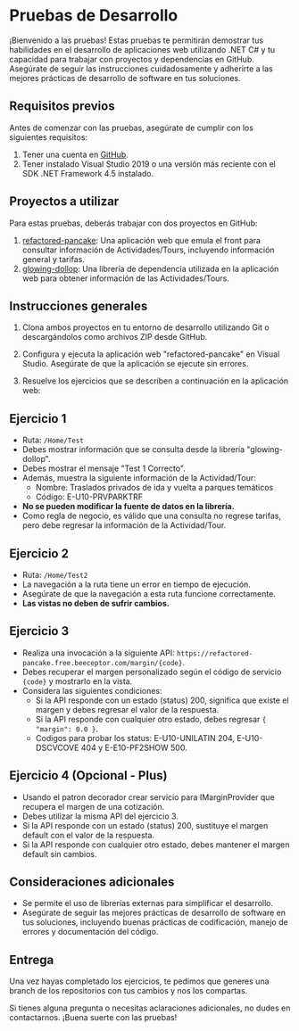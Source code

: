 # Pruebas de Desarrollo

¡Bienvenido a las pruebas! Estas pruebas te permitirán demostrar tus habilidades en el desarrollo de aplicaciones web utilizando .NET C# y tu capacidad para trabajar con proyectos y dependencias en GitHub. Asegúrate de seguir las instrucciones cuidadosamente y adherirte a las mejores prácticas de desarrollo de software en tus soluciones.

## Requisitos previos
Antes de comenzar con las pruebas, asegúrate de cumplir con los siguientes requisitos:

1. Tener una cuenta en [GitHub](https://github.com).
2. Tener instalado Visual Studio 2019 o una versión más reciente con el SDK .NET Framework 4.5 instalado.

## Proyectos a utilizar
Para estas pruebas, deberás trabajar con dos proyectos en GitHub:

1. [refactored-pancake](https://github.com/Lotharok/refactored-pancake): Una aplicación web que emula el front para consultar información de Actividades/Tours, incluyendo información general y tarifas.
2. [glowing-dollop](https://github.com/Lotharok/glowing-dollop): Una librería de dependencia utilizada en la aplicación web para obtener información de las Actividades/Tours.

## Instrucciones generales
1. Clona ambos proyectos en tu entorno de desarrollo utilizando Git o descargándolos como archivos ZIP desde GitHub.

2. Configura y ejecuta la aplicación web "refactored-pancake" en Visual Studio. Asegúrate de que la aplicación se ejecute sin errores.

3. Resuelve los ejercicios que se describen a continuación en la aplicación web:

## Ejercicio 1
- Ruta: `/Home/Test`
- Debes mostrar información que se consulta desde la librería "glowing-dollop".
- Debes mostrar el mensaje "Test 1 Correcto".
- Además, muestra la siguiente información de la Actividad/Tour:
  - Nombre: Traslados privados de ida y vuelta a parques temáticos
  - Código: E-U10-PRVPARKTRF
- **No se pueden modificar la fuente de datos en la librería.**
- Como regla de negocio, es válido que una consulta no regrese tarifas, pero debe regresar la información de la Actividad/Tour.

## Ejercicio 2
- Ruta: `/Home/Test2`
- La navegación a la ruta tiene un error en tiempo de ejecución.
- Asegúrate de que la navegación a esta ruta funcione correctamente.
- **Las vistas no deben de sufrir cambios.**

## Ejercicio 3
- Realiza una invocación a la siguiente API: `https://refactored-pancake.free.beeceptor.com/margin/{code}`.
- Debes recuperar el margen personalizado según el código de servicio `{code}` y mostrarlo en la vista.
- Considera las siguientes condiciones:
  - Si la API responde con un estado (status) 200, significa que existe el margen y debes regresar el valor de la respuesta.
  - Si la API responde con cualquier otro estado, debes regresar `{ "margin": 0.0 }`.
  - Codigos para probar los status: E-U10-UNILATIN 204, E-U10-DSCVCOVE 404 y E-E10-PF2SHOW 500.

## Ejercicio 4 (Opcional - Plus)
- Usando el patron decorador crear servicio para IMarginProvider que recupera el margen de una cotización.
- Debes utilizar la misma API del ejercicio 3.
- Si la API responde con un estado (status) 200, sustituye el margen default con el valor de la respuesta.
- Si la API responde con cualquier otro estado, debes mantener el margen default sin cambios.

## Consideraciones adicionales
- Se permite el uso de librerías externas para simplificar el desarrollo.
- Asegúrate de seguir las mejores prácticas de desarrollo de software en tus soluciones, incluyendo buenas prácticas de codificación, manejo de errores y documentación del código.

## Entrega
Una vez hayas completado los ejercicios, te pedimos que generes una branch de los repositorios con tus cambios y nos los compartas.

Si tienes alguna pregunta o necesitas aclaraciones adicionales, no dudes en contactarnos. ¡Buena suerte con las pruebas!
